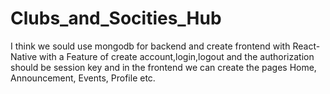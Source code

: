 # Clubs_and_Socities_Hub
I think we sould use mongodb for backend and create frontend with React-Native with a Feature of create account,login,logout and the authorization should be session key and in the frontend we can create the pages Home, Announcement, Events, Profile etc.
